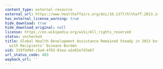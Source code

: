 ```yaml
---
content_type: external-resource
external_url: https://www.healthaffairs.org/doi/10.1377/hlthaff.2013.1432
has_external_license_warning: true
hide_download: true
hide_download_original: null
license: https://en.wikipedia.org/wiki/All_rights_reserved
status: unchecked
title: Global Health Development Assistance Remained Steady in 2013 but did not Align
  with Recipients' Disease Burden
uid: 319fbd9d-c5ad-4f02-81ea-a1e92e7d3ab7
url_status_code: 403
wayback_url: ''
---
```

